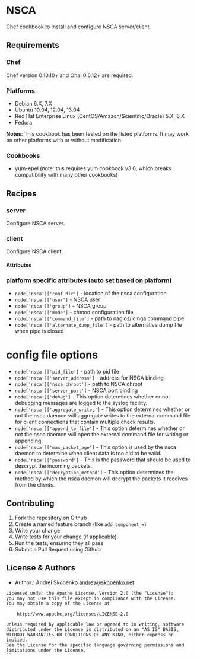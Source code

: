 # NSCA
Chef cookbook to install and configure NSCA server/client.

## Requirements
### Chef
Chef version 0.10.10+ and Ohai 0.6.12+ are required.

### Platforms
* Debian 6.X, 7.X
* Ubuntu 10.04, 12.04, 13.04
* Red Hat Enterprise Linux (CentOS/Amazon/Scientific/Oracle) 5.X, 6.X
* Fedora

**Notes**: This cookbook has been tested on the listed platforms. It may work on other platforms with or without modification.

### Cookbooks
* yum-epel (note: this requires yum cookbook v3.0, which breaks compatibility with many other cookbooks)

## Recipes

### server
Configure NSCA server.

### client
Configure NSCA client.

#### Attributes
### platform specific attributes (auto set based on platform)
* `node['nsca']['conf_dir']` - location of the nsca configuration
* `node['nsca']['user']` - NSCA user
* `node['nsca']['group']` - NSCA group
* `node['nsca']['mode']` - chmod configuration file
* `node['nsca']['command_file']` - path to nagios/icinga command pipe
* `node['nsca']['alternate_dump_file']` - path to alternative dump file when pipe is closed

# config file options
* `node['nsca']['pid_file']` - path to pid file
* `node['nsca']['server_address']` - address for NSCA binding
* `node['nsca']['nsca_chroot']` - path to NSCA chroot
* `node['nsca']['server_port']` - NSCA port binding
* `node['nsca']['debug']` - This option determines whether or not debugging messages are logged to the syslog facility.
* `node['nsca']['aggregate_writes']` - This option determines whether or not the nsca daemon will aggregate writes to the external command file for client connections that contain multiple check results.
* `node['nsca']['append_to_file']` - This option determines whether or not the nsca daemon will open the external command file for writing or appending.
* `node['nsca']['max_packet_age']` - This option is used by the nsca daemon to determine when client data is too old to be valid.
* `node['nsca']['password']` - This is the password that should be used to descrypt the incoming packets.
* `node['nsca']['decryption_method']` - This option determines the method by which the nsca daemon will decrypt the packets it receives from the clients.


Contributing
------------
1. Fork the repository on Github
2. Create a named feature branch (like `add_component_x`)
3. Write your change
4. Write tests for your change (if applicable)
5. Run the tests, ensuring they all pass
6. Submit a Pull Request using Github

License & Authors
-----------------
- Author:: Andrei Skopenko <andrey@skopenko.net>

```text
Licensed under the Apache License, Version 2.0 (the "License");
you may not use this file except in compliance with the License.
You may obtain a copy of the License at

    http://www.apache.org/licenses/LICENSE-2.0

Unless required by applicable law or agreed to in writing, software
distributed under the License is distributed on an "AS IS" BASIS,
WITHOUT WARRANTIES OR CONDITIONS OF ANY KIND, either express or implied.
See the License for the specific language governing permissions and
limitations under the License.
``
